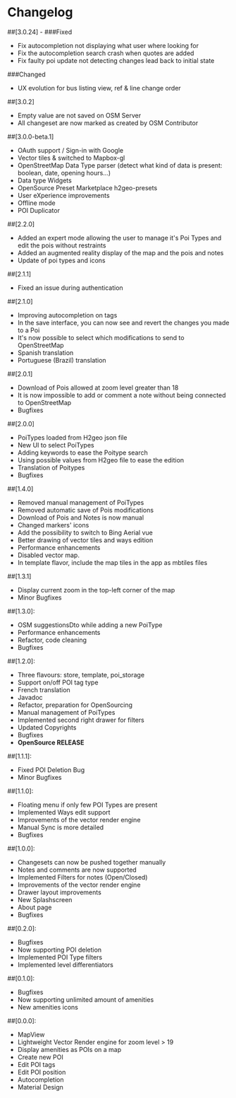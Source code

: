 # Changelog

##[3.0.24] - 
  ###Fixed
  - Fix autocompletion not displaying what user where looking for
  - Fix the autocompletion search crash when quotes are added
  - Fix faulty poi update not detecting changes lead back to initial state
  
  ###Changed
  - UX evolution for bus listing view, ref & line change order

##[3.0.2]

  - Empty value are not saved on OSM Server
  - All changeset are now marked as created by OSM Contributor

##[3.0.0-beta.1]

 - OAuth support / Sign-in with Google
 - Vector tiles & switched to Mapbox-gl
 - OpenStreetMap Data Type parser (detect what kind of data is present: boolean, date, opening hours...)
 - Data type Widgets
 - OpenSource Preset Marketplace h2geo-presets
 - User eXperience improvements
 - Offline mode
 - POI Duplicator

##[2.2.0]

 - Added an expert mode allowing the user to manage it's Poi Types and edit the pois without restraints
 - Added an augmented reality display of the map and the pois and notes
 - Update of poi types and icons

##[2.1.1]

 - Fixed an issue during authentication

##[2.1.0]

 - Improving autocompletion on tags
 - In the save interface, you can now see and revert the changes you made to a Poi
 - It's now possible to select which modifications to send to OpenStreetMap
 - Spanish translation
 - Portuguese (Brazil) translation

##[2.0.1]

 - Download of Pois allowed at zoom level greater than 18
 - It is now impossible to add or comment a note without being connected to OpenStreetMap
 - Bugfixes

##[2.0.0]

 - PoiTypes loaded from H2geo json file
 - New UI to select PoiTypes
 - Adding keywords to ease the Poitype search
 - Using possible values from H2geo file to ease the edition
 - Translation of Poitypes
 - Bugfixes

##[1.4.0]

 - Removed manual management of PoiTypes
 - Removed automatic save of Pois modifications
 - Download of Pois and Notes is now manual
 - Changed markers' icons
 - Add the possibility to switch to Bing Aerial vue
 - Better drawing of vector tiles and ways edition
 - Performance enhancements
 - Disabled vector map.
 - In template flavor, include the map tiles in the app as mbtiles files

##[1.3.1]

 - Display current zoom in the top-left corner of the map
 - Minor Bugfixes

##[1.3.0]:

 - OSM suggestionsDto while adding a new PoiType
 - Performance enhancements
 - Refactor, code cleaning
 - Bugfixes

##[1.2.0]:

 - Three flavours: store, template, poi_storage
 - Support on/off POI tag type
 - French translation
 - Javadoc
 - Refactor, preparation for OpenSourcing
 - Manual management of PoiTypes
 - Implemented second right drawer for filters
 - Updated Copyrights
 - Bugfixes
 - **OpenSource RELEASE**

##[1.1.1]:

 - Fixed POI Deletion Bug
 - Minor Bugfixes

##[1.1.0]:

 - Floating menu if only few POI Types are present
 - Implemented Ways edit support
 - Improvements of the vector render engine
 - Manual Sync is more detailed
 - Bugfixes

##[1.0.0]:

 - Changesets can now be pushed together manually
 - Notes and comments are now supported
 - Implemented Filters for notes (Open/Closed)
 - Improvements of the vector render engine
 - Drawer layout improvements
 - New Splashscreen
 - About page
 - Bugfixes

##[0.2.0]:

 - Bugfixes
 - Now supporting POI deletion
 - Implemented POI Type filters
 - Implemented level differentiators

##[0.1.0]:

 - Bugfixes
 - Now supporting unlimited amount of amenities
 - New amenities icons

##[0.0.0]:

 - MapView
 - Lightweight Vector Render engine for zoom level > 19
 - Display amenities as POIs on a map
 - Create new POI
 - Edit POI tags
 - Edit POI position
 - Autocompletion
 - Material Design

